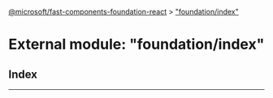[@microsoft/fast-components-foundation-react](../README.md) > ["foundation/index"](../modules/_foundation_index_.md)

# External module: "foundation/index"

## Index

---


